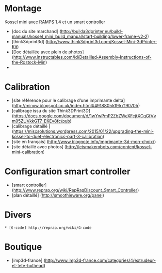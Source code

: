 Montage
=======
Kossel mini avec RAMPS 1.4 et un smart controller
 
  * [doc du site marchand] (http://builda3dprinter.eu/build-manuals/kossel_mini_build_manual/start-building/lower-frame-v2-2)
  * [think3dprint3d] (http://www.think3dprint3d.com/Kossel-Mini-3dPrinter-Kit)
  * [Doc détaillée avec plein de photos] (http://www.instructables.com/id/Detailled-Assembly-Instructions-of-the-Rostock-Min)
  * 
Calibration
===========

  * [site référence pour le calibrage d'une imprimante delta] (http://minow.blogspot.co.uk/index.html#491880551957190705)
  * [calibrage issu du site Think3DPrint3D] (https://docs.google.com/document/d/1wYwPmP2ZbZWeXFcjtXCqGfVvm05ZUVkkGT7-EKEv8fc/pub)
  * [calibrage détaillé ] (https://miscsolutions.wordpress.com/2015/01/22/upgrading-the-mini-kossel-to-duet-electronics-part-3-calibration)
  * [site en français] (http://www.blognote.info/imprimante-3d-mon-choix/)
  * [site détaillé avec photos] (http://letsmakerobots.com/content/kossel-mini-calibration)

Configuration smart controller
==============================
  * [smart controller] (http://www.reprap.org/wiki/RepRapDiscount_Smart_Controller)
  * [plan détaillé] (http://smoothieware.org/panel)


Divers
======
    * [G-code] http://reprap.org/wiki/G-code


Boutique
========

  * [imp3d-france] (http://www.imp3d-france.com/categories/4/extrudeur-et-tete-hothead)
